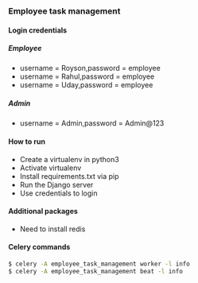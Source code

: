 ### Employee task management

#### Login credentials

##### Employee

- username = Royson,password = employee
- username = Rahul,password = employee
- username = Uday,password = employee

##### Admin

- username = Admin,password = Admin@123

#### How to run

- Create a virtualenv in python3
- Activate virtualenv
- Install requirements.txt via pip
- Run the Django server
- Use credentials to login

#### Additional packages

- Need to install redis

#### Celery commands

```sh
$ celery -A employee_task_management worker -l info
$ celery -A employee_task_management beat -l info
```
